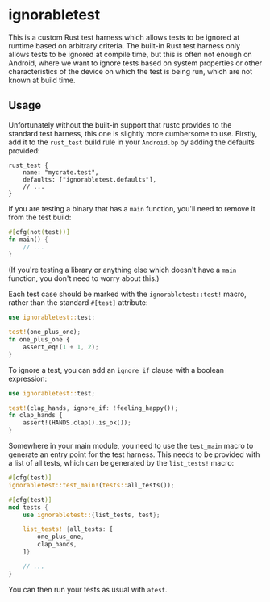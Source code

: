 # ignorabletest

This is a custom Rust test harness which allows tests to be ignored at runtime based on arbitrary
criteria. The built-in Rust test harness only allows tests to be ignored at compile time, but this
is often not enough on Android, where we want to ignore tests based on system properties or other
characteristics of the device on which the test is being run, which are not known at build time.

## Usage

Unfortunately without the built-in support that rustc provides to the standard test harness, this
one is slightly more cumbersome to use. Firstly, add it to the `rust_test` build rule in your
`Android.bp` by adding the defaults provided:

```soong
rust_test {
    name: "mycrate.test",
    defaults: ["ignorabletest.defaults"],
    // ...
}
```

If you are testing a binary that has a `main` function, you'll need to remove it from the test
build:

```rust
#[cfg(not(test))]
fn main() {
    // ...
}
```

(If you're testing a library or anything else which doesn't have a `main` function, you don't need
to worry about this.)

Each test case should be marked with the `ignorabletest::test!` macro, rather than the standard
`#[test]` attribute:

```rust
use ignorabletest::test;

test!(one_plus_one);
fn one_plus_one {
    assert_eq!(1 + 1, 2);
}
```

To ignore a test, you can add an `ignore_if` clause with a boolean expression:

```rust
use ignorabletest::test;

test!(clap_hands, ignore_if: !feeling_happy());
fn clap_hands {
    assert!(HANDS.clap().is_ok());
}
```

Somewhere in your main module, you need to use the `test_main` macro to generate an entry point for
the test harness. This needs to be provided with a list of all tests, which can be generated by the `list_tests!` macro:

```rust
#[cfg(test)]
ignorabletest::test_main!(tests::all_tests());

#[cfg(test)]
mod tests {
    use ignorabletest::{list_tests, test};

    list_tests! {all_tests: [
        one_plus_one,
        clap_hands,
    ]}

    // ...
}
```

You can then run your tests as usual with `atest`.
